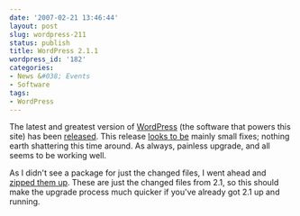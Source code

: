```yaml
---
date: '2007-02-21 13:46:44'
layout: post
slug: wordpress-211
status: publish
title: WordPress 2.1.1
wordpress_id: '182'
categories:
- News &#038; Events
- Software
tags:
- WordPress
---
```


The latest and greatest version of [WordPress](http://wordpress.org/) (the software that powers this site) has been [released](http://wordpress.org/development/2007/02/new-releases/). This release [looks to be](http://trac.wordpress.org/query?status=closed&milestone=2.1.1) mainly small fixes; nothing earth shattering this time around. As always, painless upgrade, and all seems to be working well.

As I didn't see a package for just the changed files, I went ahead and [zipped them up](http://adamcaudill.com/files/wp-211-changes.zip). These are just the changed files from 2.1, so this should make the upgrade process much quicker if you've already got 2.1 up and running.
